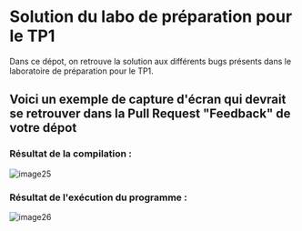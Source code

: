 # Solution du labo de préparation pour le TP1

Dans ce dépot, on retrouve la solution aux différents bugs présents dans le laboratoire de préparation pour le TP1.

## Voici un exemple de capture d'écran qui devrait se retrouver dans la Pull Request "Feedback" de votre dépot

### Résultat de la compilation :
![image25](https://github.com/GIF-1003/Laboratoire-Preparation-TP1-Solution/assets/57879032/d9b1a2a7-b142-4e02-ae83-e5304d86340f)

### Résultat de l'exécution du programme :
![image26](https://github.com/GIF-1003/Laboratoire-Preparation-TP1-Solution/assets/57879032/7f9c2d21-f38a-4fcf-8011-1515f7500a4d)

